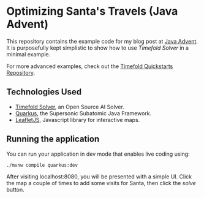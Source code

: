 # Optimizing Santa's Travels (Java Advent)

This repository contains the example code for my blog post at [Java Advent](https://www.javaadvent.com/).
It is purposefully kept simplistic to show how to use *Timefold Solver* in a minimal example.

For more advanced examples, check out the [Timefold Quickstarts Repository](https://github.com/TimefoldAI/timefold-quickstarts).

## Technologies Used

- [Timefold Solver](https://docs.timefold.ai/timefold-solver/latest/introduction), an Open Source AI Solver.
- [Quarkus](https://quarkus.io/), the Supersonic Subatomic Java Framework.
- [LeafletJS](https://leafletjs.com/), Javascript library for interactive maps.

## Running the application
You can run your application in dev mode that enables live coding using:

```shell script
./mvnw compile quarkus:dev
```

After visiting localhost:8080, you will be presented with a simple UI.
Click the map a couple of times to add some visits for Santa, then click the _solve_ button.
